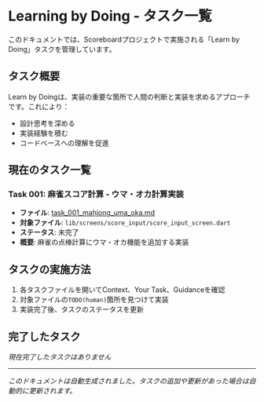 # Learning by Doing - タスク一覧

このドキュメントでは、Scoreboardプロジェクトで実施される「Learn by Doing」タスクを管理しています。

## タスク概要

Learn by Doingは、実装の重要な箇所で人間の判断と実装を求めるアプローチです。これにより：
- 設計思考を深める
- 実装経験を積む
- コードベースへの理解を促進

## 現在のタスク一覧

### Task 001: 麻雀スコア計算 - ウマ・オカ計算実装

- **ファイル**: [task_001_mahjong_uma_oka.md](./task_001_mahjong_uma_oka.md)
- **対象ファイル**: `lib/screens/score_input/score_input_screen.dart`
- **ステータス**: 未完了
- **概要**: 麻雀の点棒計算にウマ・オカ機能を追加する実装

## タスクの実施方法

1. 各タスクファイルを開いてContext、Your Task、Guidanceを確認
2. 対象ファイルの`TODO(human)`箇所を見つけて実装
3. 実装完了後、タスクのステータスを更新

## 完了したタスク

*現在完了したタスクはありません*

---

*このドキュメントは自動生成されました。タスクの追加や更新があった場合は自動的に更新されます。*